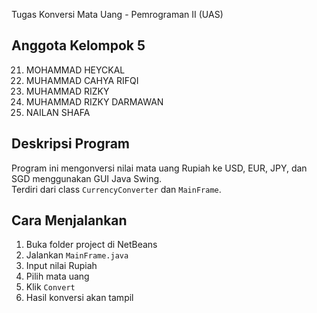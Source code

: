 Tugas Konversi Mata Uang - Pemrograman II (UAS)

## Anggota Kelompok 5
21. MOHAMMAD HEYCKAL  
22. MUHAMMAD CAHYA RIFQI  
23. MUHAMMAD RIZKY  
24. MUHAMMAD RIZKY DARMAWAN  
25. NAILAN SHAFA

## Deskripsi Program
Program ini mengonversi nilai mata uang Rupiah ke USD, EUR, JPY, dan SGD menggunakan GUI Java Swing.  
Terdiri dari class `CurrencyConverter` dan `MainFrame`.

## Cara Menjalankan
1. Buka folder project di NetBeans
2. Jalankan `MainFrame.java`
3. Input nilai Rupiah
4. Pilih mata uang
5. Klik `Convert`
6. Hasil konversi akan tampil
